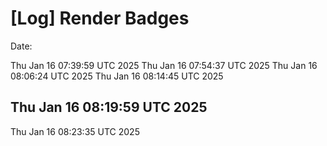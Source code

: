 # [Log] Render Badges

Date:

Thu Jan 16 07:39:59 UTC 2025
Thu Jan 16 07:54:37 UTC 2025
Thu Jan 16 08:06:24 UTC 2025
Thu Jan 16 08:14:45 UTC 2025

Thu Jan 16 08:19:59 UTC 2025
---

Thu Jan 16 08:23:35 UTC 2025    
